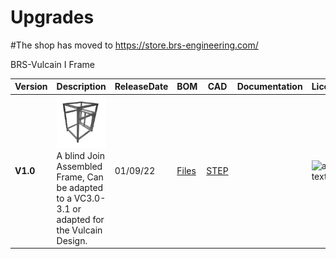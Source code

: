 # Upgrades

#The shop has moved to https://store.brs-engineering.com/

BRS-Vulcain I Frame

Version|Description|ReleaseDate|BOM|CAD|Documentation|License|Order
-------------|-----------|-----------|-----------|------------|------------|-----------|-----------
**V1.0**|![alt text](/image/frame1.png)<br> A blind Join Assembled Frame, Can be adapted to a VC3.0-3.1 or adapted for the Vulcain Design.|01/09/22|[Files](https://github.com/FlorentBroise/BRS-Printers-Mod/tree/main/image/framesize.png)|[STEP](https://github.com/FlorentBroise/BRS-Printers-Mod/blob/main/cad/Vulcain-Frame-Assembly.step)||![alt text](/image/license.png) 
